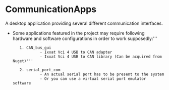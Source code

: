 # CommunicationApps
A desktop application providing several different communication interfaces.

* Some applications featured in the project may require following hardware and software configurations in order to work supposedly:'''

         1. CAN_bus_gui
                  - Ixxat Vci 4 USB to CAN adapter
                  - Ixxat Vci 4 USB to CAN library (Can be acquired from Nuget)'''
                                       
         2. serial_port_com
                  - An actual serial port has to be present to the system
                  - Or you can use a virtual serial port emulator software
